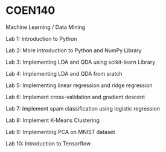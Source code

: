 # COEN140
Machine Learning / Data Mining

Lab 1: Introduction to Python

Lab 2: More introduction to Python and NumPy Library

Lab 3: Implementing LDA and QDA using scikit-learn Library

Lab 4: Implementing LDA and QDA from sratch

Lab 5: Implementing linear regression and ridge regression

Lab 6: Implement cross-validation and gradient descent

Lab 7: Implement spam classification using logistic regression

Lab 8: Implement K-Means Clustering

Lab 9: Implementing PCA on MNIST dataset

Lab 10: Introduction to Tensorflow
